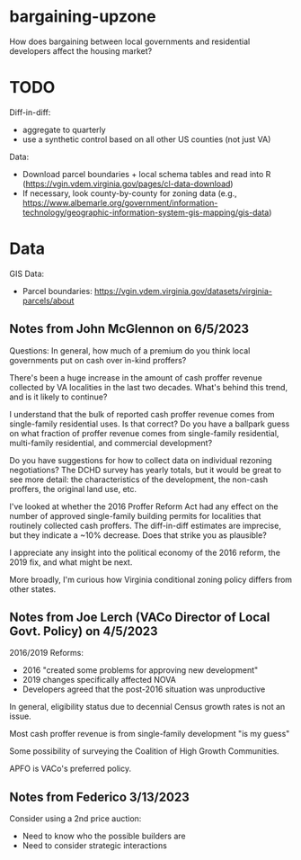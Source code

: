 # bargaining-upzone
How does bargaining between local governments and residential developers affect the housing market?

# TODO
Diff-in-diff:
- aggregate to quarterly
- use a synthetic control based on all other US counties (not just VA)

Data:
- Download parcel boundaries + local schema tables and read into R (https://vgin.vdem.virginia.gov/pages/cl-data-download)
- If necessary, look county-by-county for zoning data (e.g., https://www.albemarle.org/government/information-technology/geographic-information-system-gis-mapping/gis-data)

# Data
GIS Data:
- Parcel boundaries: https://vgin.vdem.virginia.gov/datasets/virginia-parcels/about

## Notes from John McGlennon on 6/5/2023
Questions:
In general, how much of a premium do you think local governments put on cash over in-kind proffers? 

There's been a huge increase in the amount of cash proffer revenue collected by VA localities in the last two decades. What's behind this trend, and is it likely to continue?

I understand that the bulk of reported cash proffer revenue comes from single-family residential uses. Is that correct? Do you have a ballpark guess on what fraction of proffer revenue comes from single-family residential, multi-family residential, and commercial development?

Do you have suggestions for how to collect data on individual rezoning negotiations? The DCHD survey has yearly totals, but it would be great to see more detail: the characteristics of the development, the non-cash proffers, the original land use, etc.

I've looked at whether the 2016 Proffer Reform Act had any effect on the number of approved single-family building permits for localities that routinely collected cash proffers. The diff-in-diff estimates are imprecise, but they indicate a ~10% decrease. Does that strike you as plausible?

I appreciate any insight into the political economy of the 2016 reform, the 2019 fix, and what might be next.

More broadly, I'm curious how Virginia conditional zoning policy differs from other states.



## Notes from Joe Lerch (VACo Director of Local Govt. Policy) on 4/5/2023
2016/2019 Reforms:
- 2016 "created some problems for approving new development"
- 2019 changes specifically affected NOVA
- Developers agreed that the post-2016 situation was unproductive

In general, eligibility status due to decennial Census growth rates is not an issue.

Most cash proffer revenue is from single-family development "is my guess"

Some possibility of surveying the Coalition of High Growth Communities.

APFO is VACo's preferred policy.

## Notes from Federico 3/13/2023
Consider using a 2nd price auction:
- Need to know who the possible builders are
- Need to consider strategic interactions


